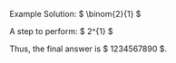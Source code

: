 Example Solution: $ \binom{2}{1} $

A step to perform: $ 2^{1} $

Thus, the final answer is $ 1234567890 $.
